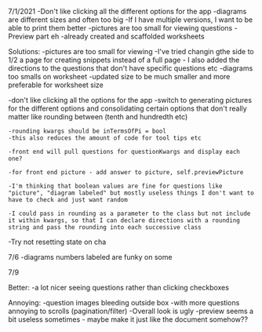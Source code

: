 7/1/2021
-Don't like clicking all the different options for the app
-diagrams are different sizes and often too big
-If I have multiple versions, I want to be able to print them better
-pictures are too small for viewing questions
-Preview part eh
-already created and scaffolded worksheets

Solutions:
-pictures are too small for viewing
-I've tried changin gthe side to 1/2 a page for creating snippets instead of a full page - I also added the directions to the questions that don't have specific questions etc
-diagrams too smalls on worksheet
-updated size to be much smaller and more preferable for worksheet size

-don't like clicking all the options for the app
-switch to generating pictures for the different options and consolidating certain options that don't really matter like rounding between (tenth and hundredth etc)

    -rounding kwargs should be inTermsOfPi = bool
    -this also reduces the amount of code for tool tips etc

    -front end will pull questions for questionKwargs and display each one?

    -for front end picture - add answer to picture, self.previewPicture

    -I'm thinking that boolean values are fine for questions like "picture", "diagram labeled" but mostly useless things I don't want to have to check and just want random

    -I could pass in rounding as a parameter to the class but not include it within kwargs, so that I can declare directions with a rounding string and pass the rounding into each successive class

-Try not resetting state on cha

7/6
-diagrams numbers labeled are funky on some

7/9

Better:
-a lot nicer seeing questions rather than clicking checkboxes

Annoying:
-question images bleeding outside box
-with more questions annoying to scrolls (pagination/filter)
-Overall look is ugly
-preview seems a bit useless sometimes - maybe make it just like the document somehow??
